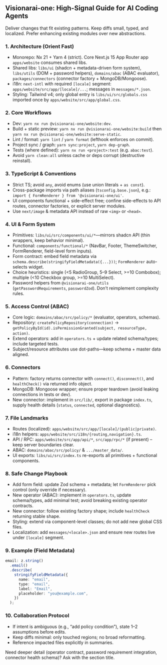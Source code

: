 ## Visionarai-one: High-Signal Guide for AI Coding Agents

Deliver changes that fit existing patterns. Keep diffs small, typed, and localized. Prefer enhancing existing modules over new abstractions.

### 1. Architecture (Orient Fast)

- Monorepo: Nx 21 + Yarn 4 (strict). Core Next.js 15 App Router app `apps/website` consumes shared libs.
- Shared libs: `libs/ui` (shadcn + metadata-driven form system), `libs/utils` (DOM + password helpers), `domains/abac` (ABAC evaluator), `packages/connectors` (connector factory + MongoDB/Mongoose).
- i18n: `next-intl` with required `[locale]` segment: `apps/website/src/app/[locale]/...`; messages in `messages/*.json`.
- Styling: Tailwind v4; only global entry is `libs/ui/src/globals.css` imported once by `apps/website/src/app/global.css`.

### 2. Core Workflows

- Dev: `yarn nx run @visionarai-one/website:dev`.
- Build + static preview: `yarn nx run @visionarai-one/website:build` then `yarn nx run @visionarai-one/website:serve-static`.
- Lint / format: `yarn lint` / `yarn format` (lefthook enforces on commit).
- Project sync / graph: `yarn sync:project`, `yarn dep-graph`.
- Tests (where defined): `yarn nx run <project>:test` (e.g. `abac:test`).
- Avoid `yarn clean:all` unless cache or deps corrupt (destructive reinstall).

### 3. TypeScript & Conventions

- Strict TS; avoid `any`, avoid enums (use union literals + `as const`).
- Cross-package imports via path aliases (`tsconfig.base.json`), e.g.: `import { FormRenderer } from '@visionarai-one/ui'`.
- UI components functional + side-effect free; confine side-effects to API routes, connector factories, or explicit server modules.
- Use `next/image` & metadata API instead of raw `<img>` or `<head>`.

### 4. UI & Form System

- Primitives: `libs/ui/src/components/ui/*`—mirrors shadcn API (thin wrappers, keep behavior minimal).
- Functional: `components/functional/*` (NavBar, Footer, ThemeSwitcher, FormRenderer, field-level form inputs).
- Form contract: embed field metadata via `schema.describe(stringifyFieldMetadata({...}))`; `FormRenderer` auto-selects widget.
- Choice heuristics: single (<5 RadioGroup, 5–9 Select, >=10 Combobox); multiple (<10 Checkbox group, >=10 MultiSelect).
- Password helpers from `@visionarai-one/utils` (`getPasswordRequirements`, `passwordZod`). Don’t reimplement complexity rules.

### 5. Access Control (ABAC)

- Core logic: `domains/abac/src/policy/*` (evaluator, operators, schemas).
- Repository: `createPolicyRepository(connection)` → `getPolicyById(id).isPermissionGranted(subject, resourceType, action)`.
- Extend operators: add in `operators.ts` + update related schema/types; include targeted tests.
- Subject/resource attributes use dot-paths—keep schema + master data aligned.

### 6. Connectors

- Pattern: factory returns connector with `connect()`, `disconnect()`, and `healthCheck()` via returned info object.
- MongoDB: Mongoose wrapper; ensure proper teardown (avoid leaking connections in tests or dev).
- New connector: implement in `src/lib/`, export in package `index.ts`, supply health details (`status`, `connected`, optional diagnostics).

### 7. File Landmarks

- Routes (localized): `apps/website/src/app/[locale]/(public|private)`.
- i18n helpers: `apps/website/src/i18n/{routing,navigation}.ts`.
- API / RPC: `apps/website/src/app/api/*`, `src/app/rpc/*` (if present) – keep server boundaries clear.
- ABAC: `domains/abac/src/policy/` & `.../master_data/`.
- UI exports: `libs/ui/src/index.ts` re-exports all primitives + functional components.

### 8. Safe Change Playbook

- Add form field: update Zod schema + metadata; let `FormRenderer` pick control (only override if necessary).
- New operator (ABAC): implement in `operators.ts`, update schema/types, add minimal test; avoid breaking existing operator contracts.
- New connector: follow existing factory shape; include `healthCheck` returning stable shape.
- Styling: extend via component-level classes; do not add new global CSS files.
- Localization: add `messages/<locale>.json` and ensure new routes live under `[locale]` segment.

### 9. Example (Field Metadata)

```ts
email: z.string()
  .email()
  .describe(
    stringifyFieldMetadata({
      name: "email",
      type: "email",
      label: "Email",
      placeholder: "you@example.com",
    })
  );
```

### 10. Collaboration Protocol

- If intent is ambiguous (e.g., “add policy condition”), state 1–2 assumptions before edits.
- Keep diffs minimal: only touched regions; no broad reformatting.
- Reference impacted files explicitly in summaries.

Need deeper detail (operator contract, password requirement integration, connector health schema)? Ask with the section title.
